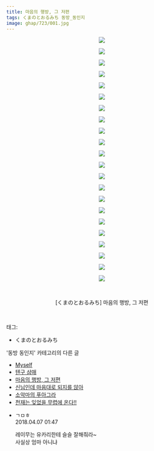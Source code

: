 ```yaml
---
title: 마음의 행방, 그 저편
tags: くまのとおるみち 동방_동인지
image: ghap/723/001.jpg
---
```

<div class="article">
<p style="text-align: center; clear: none; float: none;"><img src="{{ site.nasurl }}/ghap/723/001.jpg"/></p>
<p style="text-align: center; clear: none; float: none;"><img src="{{ site.nasurl }}/ghap/723/002.jpg"/></p>
<p style="text-align: center; clear: none; float: none;"><img src="{{ site.nasurl }}/ghap/723/003.jpg"/></p>
<p style="text-align: center; clear: none; float: none;"><img src="{{ site.nasurl }}/ghap/723/004.jpg"/></p>
<p style="text-align: center; clear: none; float: none;"><img src="{{ site.nasurl }}/ghap/723/005.jpg"/></p>
<p style="text-align: center; clear: none; float: none;"><img src="{{ site.nasurl }}/ghap/723/006.jpg"/></p>
<p style="text-align: center; clear: none; float: none;"><img src="{{ site.nasurl }}/ghap/723/007.jpg"/></p>
<p style="text-align: center; clear: none; float: none;"><img src="{{ site.nasurl }}/ghap/723/008.jpg"/></p>
<p style="text-align: center; clear: none; float: none;"><img src="{{ site.nasurl }}/ghap/723/009.jpg"/></p>
<p style="text-align: center; clear: none; float: none;"><img src="{{ site.nasurl }}/ghap/723/010.jpg"/></p>
<p style="text-align: center; clear: none; float: none;"><img src="{{ site.nasurl }}/ghap/723/011.jpg"/></p>
<p style="text-align: center; clear: none; float: none;"><img src="{{ site.nasurl }}/ghap/723/012.jpg"/></p>
<p style="text-align: center; clear: none; float: none;"><img src="{{ site.nasurl }}/ghap/723/013.jpg"/></p>
<p style="text-align: center; clear: none; float: none;"><img src="{{ site.nasurl }}/ghap/723/014.jpg"/></p>
<p style="text-align: center; clear: none; float: none;"><img src="{{ site.nasurl }}/ghap/723/015.jpg"/></p>
<p style="text-align: center; clear: none; float: none;"><img src="{{ site.nasurl }}/ghap/723/016.jpg"/></p>
<p style="text-align: center; clear: none; float: none;"><img src="{{ site.nasurl }}/ghap/723/017.jpg"/></p>
<p style="text-align: center; clear: none; float: none;"><img src="{{ site.nasurl }}/ghap/723/018.jpg"/></p>
<p style="text-align: center; clear: none; float: none;"><img src="{{ site.nasurl }}/ghap/723/019.jpg"/></p>
<p style="text-align: center; clear: none; float: none;"><img src="{{ site.nasurl }}/ghap/723/020.jpg"/></p>
<p style="text-align: center; clear: none; float: none;"><img src="{{ site.nasurl }}/ghap/723/021.jpg"/></p>
<p style="text-align: center; clear: none; float: none;"><img src="{{ site.nasurl }}/ghap/723/022.jpg"/></p>
<p style="text-align: center; clear: none; float: none;"><br/></p>
<p style="text-align: center; clear: none; float: none;">[くまのとおるみち] 마음의 행방, 그 저편</p>
<p><br/></p>
</div><div class="tagTrail">
<p>태그: </p>
<ul>
<li>くまのとおるみち</li>
</ul>
</div><div class="another">
<p>'동방 동인지' 카테고리의 다른 글</p>
<ul>
<li><a href="/2016-07-07-ghap_725">Myself</a></li>
<li><a href="/2016-07-07-ghap_724">텐구 삼매</a></li>
<li><a href="/2016-07-07-ghap_723">마음의 행방, 그 저편</a></li>
<li><a href="/2016-07-07-ghap_722">신님인데 마음대로 되지를 않아</a></li>
<li><a href="/2016-07-07-ghap_721">소악마의 푸아그라</a></li>
<li><a href="/2016-07-07-ghap_720">천재는 잊었을 무렵에 온다!!</a></li>
</ul>
</div><div class="cb_module cb_fluid">
<div class="cb_wrt cb_profile">
<div class="comment">
<ul>
<li class="cb_thumb_off" id="comment15234716">
<div class="cb_comment_area">
<div class="cb_info_area">
<div class="cb_section">
<span class="cb_nick_name">ㄱㅁㅎ</span>
</div>
<div class="cb_section">
<span class="cb_date">2018.04.07 01:47 </span>
</div>
</div>
<div class="cb_dsc_comment">
<p class="cb_dsc">
											레이무는 유카리한테 슬슬 잘해줘라~<br/>
사실상 엄마 아니냐
										</p>
</div>
</div></li>
</ul>
</div>
</div><!-- commentList close -->
</div>